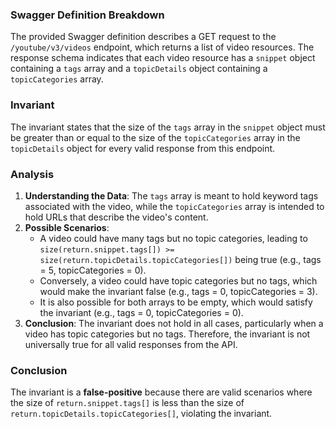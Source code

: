 ### Swagger Definition Breakdown
The provided Swagger definition describes a GET request to the `/youtube/v3/videos` endpoint, which returns a list of video resources. The response schema indicates that each video resource has a `snippet` object containing a `tags` array and a `topicDetails` object containing a `topicCategories` array.

### Invariant
The invariant states that the size of the `tags` array in the `snippet` object must be greater than or equal to the size of the `topicCategories` array in the `topicDetails` object for every valid response from this endpoint. 

### Analysis
1. **Understanding the Data**: The `tags` array is meant to hold keyword tags associated with the video, while the `topicCategories` array is intended to hold URLs that describe the video's content. 
2. **Possible Scenarios**: 
   - A video could have many tags but no topic categories, leading to `size(return.snippet.tags[]) >= size(return.topicDetails.topicCategories[])` being true (e.g., tags = 5, topicCategories = 0).
   - Conversely, a video could have topic categories but no tags, which would make the invariant false (e.g., tags = 0, topicCategories = 3).
   - It is also possible for both arrays to be empty, which would satisfy the invariant (e.g., tags = 0, topicCategories = 0).
3. **Conclusion**: The invariant does not hold in all cases, particularly when a video has topic categories but no tags. Therefore, the invariant is not universally true for all valid responses from the API.

### Conclusion
The invariant is a **false-positive** because there are valid scenarios where the size of `return.snippet.tags[]` is less than the size of `return.topicDetails.topicCategories[]`, violating the invariant.

